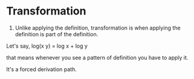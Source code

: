 # Transformation

1. Unlike applying the definition, transformation is when applying the definition is part of the definition.

Let's say, log(x y) = log x + log y

that means whenever you see a pattern of definition you have to apply it.

It's a forced derivation path.

